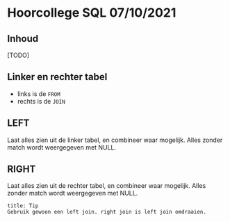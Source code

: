 # Hoorcollege SQL 07/10/2021

## Inhoud

[TODO]

## Linker en rechter tabel

- links is de `FROM`
- rechts is de `JOIN`

## LEFT

Laat alles zien uit de linker tabel, en combineer waar mogelijk. Alles zonder match wordt weergegeven met NULL.

## RIGHT

Laat alles zien uit de rechter tabel, en combineer waar mogelijk. Alles zonder match wordt weergegeven met NULL.

```ad-info
title: Tip
Gebruik gewoon een left join. right join is left join omdraaien.
```

## 